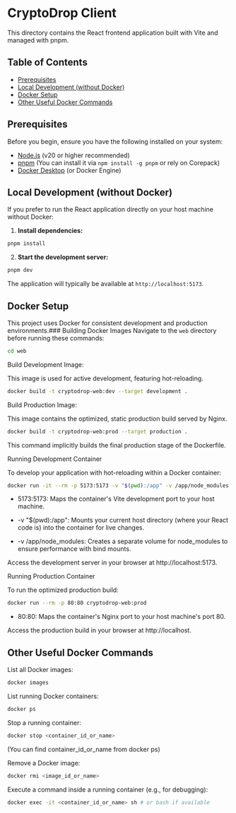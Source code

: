 # CryptoDrop Client

This directory contains the React frontend application built with Vite and managed with pnpm.

## Table of Contents

- [Prerequisites](#prerequisites)
- [Local Development (without Docker)](#local-development-without-docker)
- [Docker Setup](#docker-setup)
- [Other Useful Docker Commands](#other-useful-docker-commands)

## Prerequisites

Before you begin, ensure you have the following installed on your system:

- [Node.js](https://nodejs.org/) (v20 or higher recommended)
- [pnpm](https://pnpm.io/installation) (You can install it via `npm install -g pnpm` or rely on Corepack)
- [Docker Desktop](https://www.docker.com/products/docker-desktop) (or Docker Engine)

## Local Development (without Docker)

If you prefer to run the React application directly on your host machine without Docker:

1.  **Install dependencies:**

```bash
pnpm install
```

2.  **Start the development server:**

```bash
pnpm dev
```

The application will typically be available at `http://localhost:5173`.

## Docker Setup

This project uses Docker for consistent development and production environments.### Building Docker Images
Navigate to the `web` directory before running these commands:

```bash
cd web
```

Build Development Image:

This image is used for active development, featuring hot-reloading.

```bash
docker build -t cryptodrop-web:dev --target development .
```

Build Production Image:

This image contains the optimized, static production build served by Nginx.

```bash
docker build -t cryptodrop-web:prod --target production .
```

This command implicitly builds the final production stage of the Dockerfile.

Running Development Container

To develop your application with hot-reloading within a Docker container:

```bash
docker run -it --rm -p 5173:5173 -v "$(pwd):/app" -v /app/node_modules cryptodrop-web:dev
```

- 5173:5173: Maps the container's Vite development port to your host machine.

- -v "$(pwd):/app": Mounts your current host directory (where your React code is) into the container for live changes.

- -v /app/node_modules: Creates a separate volume for node_modules to ensure performance with bind mounts.

Access the development server in your browser at http://localhost:5173.

Running Production Container

To run the optimized production build:

```bash
docker run --rm -p 80:80 cryptodrop-web:prod
```

- 80:80: Maps the container's Nginx port to your host machine's port 80.

Access the production build in your browser at http://localhost.

## Other Useful Docker Commands

List all Docker images:

```bash
docker images
```

List running Docker containers:

```bash
docker ps
```

Stop a running container:

```bash
docker stop <container_id_or_name>
```

(You can find container_id_or_name from docker ps)

Remove a Docker image:

```bash
docker rmi <image_id_or_name>
```

Execute a command inside a running container (e.g., for debugging):

```bash
docker exec -it <container_id_or_name> sh # or bash if available
```

